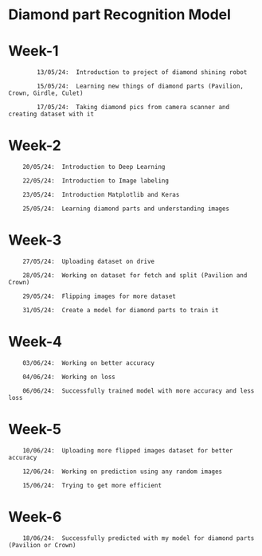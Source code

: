 # Diamond part Recognition Model

# Week-1 	  

	        13/05/24:  Introduction to project of diamond shining robot 
				 
	        15/05/24:  Learning new things of diamond parts (Pavilion, Crown, Girdle, Culet)
				 
	        17/05/24:  Taking diamond pics from camera scanner and creating dataset with it 


# Week-2

		20/05/24:  Introduction to Deep Learning
					
		22/05/24:  Introduction to Image labeling 
					
		23/05/24:  Introduction Matplotlib and Keras
					
		25/05/24:  Learning diamond parts and understanding images 


# Week-3

		27/05/24:  Uploading dataset on drive
		
  		28/05/24:  Working on dataset for fetch and split (Pavilion and Crown)
		
  		29/05/24:  Flipping images for more dataset 
		
  		31/05/24:  Create a model for diamond parts to train it


# Week-4

		03/06/24:  Working on better accuracy
		
  		04/06/24:  Working on loss 
		
  		06/06/24:  Successfully trained model with more accuracy and less loss 


# Week-5

		10/06/24:  Uploading more flipped images dataset for better accuracy

		12/06/24:  Working on prediction using any random images

		15/06/24:  Trying to get more efficient 


# Week-6

		18/06/24:  Successfully predicted with my model for diamond parts (Pavilion or Crown)




		

					



